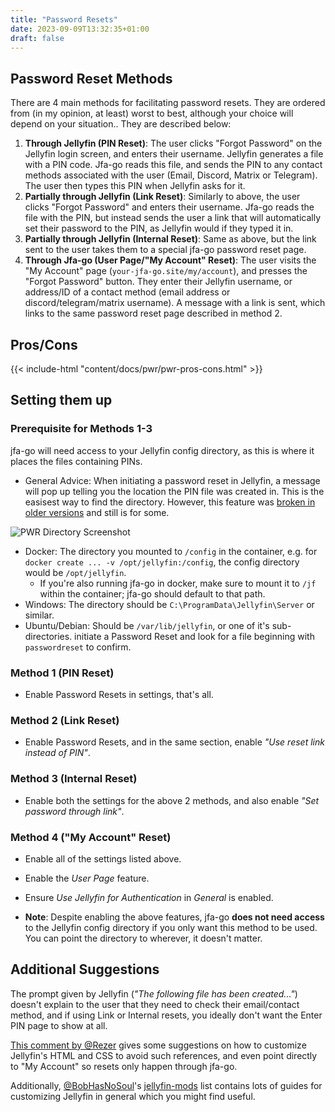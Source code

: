 ```yaml
---
title: "Password Resets"
date: 2023-09-09T13:32:35+01:00
draft: false
---
```


## Password Reset Methods
There are 4 main methods for facilitating password resets. They are ordered from (in my opinion, at least) worst to best, although your choice will depend on your situation.. They are described below:
1) **Through Jellyfin (PIN Reset)**: The user clicks "Forgot Password" on the Jellyfin login screen, and enters their username. Jellyfin generates a file with a PIN code. Jfa-go reads this file, and sends the PIN to any contact methods associated with the user (Email, Discord, Matrix or Telegram). The user then types this PIN when Jellyfin asks for it.
2) **Partially through Jellyfin (Link Reset)**: Similarly to above, the user clicks "Forgot Password" and enters their username. Jfa-go reads the file with the PIN, but instead sends the user a link that will automatically set their password to the PIN, as Jellyfin would if they typed it in.
3) **Partially through Jellyfin (Internal Reset)**: Same as above, but the link sent to the user takes them to a special jfa-go password reset page.
4) **Through Jfa-go (User Page/"My Account" Reset)**: The user visits the "My Account" page (`your-jfa-go.site/my/account`), and presses the "Forgot Password" button. They enter their Jellyfin username, or address/ID of a contact method (email address or discord/telegram/matrix username). A message with a link is sent, which links to the same password reset page described in method 2.

## Pros/Cons

{{< include-html "content/docs/pwr/pwr-pros-cons.html" >}}

## Setting them up

### Prerequisite for Methods 1-3
jfa-go will need access to your Jellyfin config directory, as this is where it places the files containing PINs.
  * General Advice: When initiating a password reset in Jellyfin, a message will pop up telling you the location the PIN file was created in. This is the easisest way to find the directory. However, this feature was [broken in older versions](https://github.com/jellyfin/jellyfin/issues/6093) and still is for some.

![PWR Directory Screenshot](/pwr-directory.png)


  * Docker: The directory you mounted to `/config` in the container, e.g. for `docker create ... -v /opt/jellyfin:/config`, the config directory would be `/opt/jellyfin`.
    * If you're also running jfa-go in docker, make sure to mount it to `/jf` within the container; jfa-go should default to that path.
  * Windows: The directory should be `C:\ProgramData\Jellyfin\Server` or similar.
  * Ubuntu/Debian: Should be `/var/lib/jellyfin`, or one of it's sub-directories. initiate a Password Reset and look for a file beginning with `passwordreset` to confirm.

### Method 1 (PIN Reset)

* Enable Password Resets in settings, that's all.

### Method 2 (Link Reset)

* Enable Password Resets, and in the same section, enable *"Use reset link instead of PIN"*.

### Method 3 (Internal Reset)

* Enable both the settings for the above 2 methods, and also enable *"Set password through link"*.

### Method 4 ("My Account" Reset)

* Enable all of the settings listed above.
* Enable the *User Page* feature.
* Ensure *Use Jellyfin for Authentication* in *General* is enabled.

* **Note**: Despite enabling the above features, jfa-go **does not need access** to the Jellyfin config directory if you only want this method to be used. You can point the directory to wherever, it doesn't matter.

## Additional Suggestions

The prompt given by Jellyfin (*"The following file has been created..."*) doesn't explain to the user that they need to check their email/contact method, and if using Link or Internal resets, you ideally don't want the Enter PIN page to show at all. 

[This comment by @Rezer](https://github.com/hrfee/jfa-go/issues/240#issuecomment-1779875680) gives some suggestions on how to customize Jellyfin's HTML and CSS to avoid such references, and even point directly to "My Account" so resets only happen through jfa-go.

Additionally, [@BobHasNoSoul](https://github.com/BobHasNoSoul)'s [jellyfin-mods](https://github.com/BobHasNoSoul/jellyfin-mods) list contains lots of guides for customizing Jellyfin in general which you might find useful.
